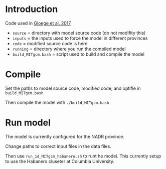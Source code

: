 # Introduction
Code used in [Gloege et al. 2017](https://agupubs.onlinelibrary.wiley.com/doi/full/10.1002/2016GB005535)

- `source` = directory with model source code (do not modifity this)
- `inputs` = the inputs used to force the model in different provinces
- `code` = modified source code is here
- `running` = directory where you run the compiled model
- `build_MITgcm.bash` = script used to build and compile the model

# Compile
Set the paths to model source code, modified code, and optifle in  `build_MITgcm.bash`

Then compile the model with `./build_MITgcm.bash`

# Run model
The model is currently configured for the NADR province.

Change paths to correct input files in the data files.

Then use `run_1d_MITgcm_habanero.sh` to runt he model. This currently setup
to use the Habanero cluseter at Columbia University.

